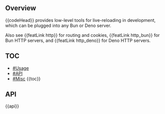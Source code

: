 ## Overview

{{codeHead}} provides low-level tools for live-reloading in development, which can be plugged into any Bun or Deno server.

Also see {{featLink http}} for routing and cookies, {{featLink http_bun}} for Bun HTTP servers, and {{featLink http_deno}} for Deno HTTP servers.

## TOC

* [#Usage](#usage)
* [#API](#api)
* [#Misc](#misc)
{{toc}}

## API

{{api}}
